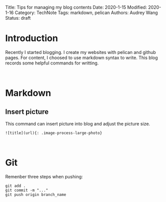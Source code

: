Title: Tips for managing my blog contents
Date: 2020-1-15
Modified: 2020-1-16
Category: TechNote
Tags: markdown, pelican
Authors: Audrey Wang
Status: draft


# Introduction
Recently I started blogging. I create my websites with pelican and github pages. For content, I choosed to use markdown syntax to write. This blog records some helpful commands for writting.

<br />

# Markdown
## Insert picture
This command can insert picture into blog and adjust the picture size.
```text
![title](url){: .image-process-large-photo}
```

<br />

# Git
Remenber three steps when pushing:
```text
git add .
git commit -m "..."
git push origin branch_name
```
